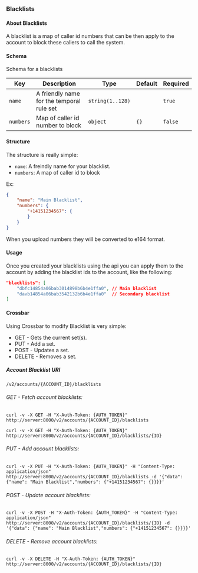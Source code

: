 ### Blacklists

#### About Blacklists

A blacklist is a map of caller id numbers that can be then apply to the account to block these callers to call the system.

#### Schema

Schema for a blacklists

Key | Description | Type | Default | Required
--- | ----------- | ---- | ------- | --------
`name` | A friendly name for the temporal rule set | `string(1..128)` |   | `true`
`numbers` | Map of caller id number to block | `object` | `{}` | `false`




#### Structure

The structure is really simple:

* `name`: A freindly name for your blacklist.
* `numbers`: A map of caller id to block

Ex:

```json
{
    "name": "Main Blacklist",
    "numbers": {
        "+14151234567": {
        }
    }
}
```

When you upload numbers they will be converted to e164 format.

#### Usage

Once you created your blacklists using the api you can apply them to the account by adding the blacklist ids to the account, like the following:

```json
"blacklists": [
    "dbfc14854a06bab3014898b6b4e1ffa0", // Main blacklist
    "davb14854a06bab3542132b6b4e1ffa0"  // Secondary blacklist
]
```

#### Crossbar

Using Crossbar to modify Blacklist is very simple:

* GET - Gets the current set(s).
* PUT - Add a set.
* POST - Updates a set.
* DELETE - Removes a set.

##### Account Blacklist URI

`/v2/accounts/{ACCOUNT_ID}/blacklists`

###### GET - Fetch account blacklists:

    curl -v -X GET -H "X-Auth-Token: {AUTH_TOKEN}" http://server:8000/v2/accounts/{ACCOUNT_ID}/blacklists

    curl -v -X GET -H "X-Auth-Token: {AUTH_TOKEN}" http://server:8000/v2/accounts/{ACCOUNT_ID}/blacklists/{ID}

###### PUT - Add account blacklists:

    curl -v -X PUT -H "X-Auth-Token: {AUTH_TOKEN}" -H "Content-Type: application/json" http://server:8000/v2/accounts/{ACCOUNT_ID}/blacklists -d '{"data": {"name": "Main Blacklist","numbers": {"+14151234567": {}}}}'

###### POST - Update account blacklists:

    curl -v -X POST -H "X-Auth-Token: {AUTH_TOKEN}" -H "Content-Type: application/json" http://server:8000/v2/accounts/{ACCOUNT_ID}/blacklists/{ID} -d '{"data": {"name": "Main Blacklist","numbers": {"+14151234567": {}}}}'

###### DELETE - Remove account blacklists:

    curl -v -X DELETE -H "X-Auth-Token: {AUTH_TOKEN}" http://server:8000/v2/accounts/{ACCOUNT_ID}/blacklists/{ID}
